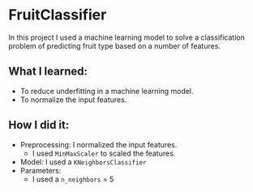 # FruitClassifier
In this project I used a machine learning model to solve a classification problem of predicting fruit type based on a number of features.


## What I learned:

* To reduce underfitting in a machine learning model.
* To normalize the input features.

## How I did it:

- Preprocessing: I normalized the input features.
    - I used `MinMaxScaler` to scaled the features.
- Model: I used a `KNeighborsClassifier`
- Parameters: 
  - I used a `n_neighbors` = 5
